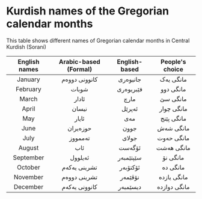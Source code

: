 # Kurdish names of the Gregorian calendar months
This table shows different names of Gregorian calendar months in Central Kurdish (Sorani)

| English names | Arabic-based (Formal) | English-based | People's choice |
|:-------------:|:------------:|:-------------:|:--------:|
| January | کانوونی دووەم | جانیوەری | مانگی یەک |
| February | شوبات | فێبریوەری | مانگی دوو |
| March | ئادار | مارچ | مانگی سێ |
| April | نیسان | ئەپرێل | مانگی چوار |
| May | ئایار | مەی | مانگی پێنج |
| June | حوزەیران | جوون | مانگی شەش |
| July | تەممووز | جولای | مانگی حەوت |
| August | ئاب | ئۆگەست | مانگی ھەشت |
| September | ئەیلوول | سێپتێمبەر | مانگی نۆ |
| October | تشرینی یەکەم | ئۆکتۆبەر | مانگی دە |
| November | تشرینی دووەم | نۆڤێمەر | مانگی یازدە |
| December | کانوونی یەکەم | دیسێمبەر | مانگی دوازدە |
